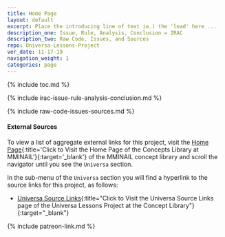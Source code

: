 ```yaml
---
title: Home Page
layout: default
excerpt: Place the introducing line of text ie.) the 'lead' here ...
description_one: Issue, Rule, Analysis, Conclusion = IRAC
description_two: Raw Code, Issues, and Sources
repo: Universa-Lessons-Project
ver_date: 11-17-19
navigation_weight: 1
categories: page
---
```

{% include toc.md %}

{% include irac-issue-rule-analysis-conclusion.md %}

{% include raw-code-issues-sources.md %}

#### External Sources

To view a list of aggregate external links for this project, visit the [Home Page](https://mminail.github.io/){:title='Click to Visit the Home Page of the Concepts Library at MMINAIL'}{:target='_blank'} of the MMINAIL concept library and scroll the navigator until you see the `Universa` section.

In the sub-menu of the `Universa` section you will find a hyperlink to the source links for this project, as follows:

- [Universa Source Links](https://mminail.github.io/Universa/Universa-Source-Links.htm){:title="Click to Visit the Universa Source Links page of the Universa Lessons Project at the Concept Library"}{:target="_blank"}

{% include patreon-link.md %}
